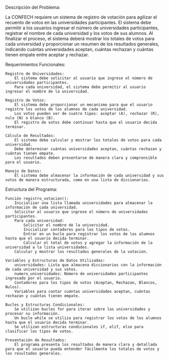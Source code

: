 Descripción del Problema:

La CONFECH requiere un sistema de registro de votación para agilizar el recuento de votos en las universidades participantes. El sistema debe permitir a los usuarios ingresar el número de universidades participantes, registrar el nombre de cada universidad y los votos de sus alumnos. Al finalizar el proceso, el sistema deberá mostrar los totales de votos para cada universidad y proporcionar un resumen de los resultados generales, indicando cuántas universidades aceptan, cuántas rechazan y cuántas tienen empate entre aceptar y rechazar.

Requerimientos Funcionales:

    Registro de Universidades:
        El sistema debe solicitar al usuario que ingrese el número de universidades participantes.
        Para cada universidad, el sistema debe permitir al usuario ingresar el nombre de la universidad.

    Registro de Votos:
        El sistema debe proporcionar un mecanismo para que el usuario registre los votos de los alumnos de cada universidad.
        Los votos pueden ser de cuatro tipos: aceptar (A), rechazar (R), nulo (N) o blanco (B).
        El registro de votos debe continuar hasta que el usuario decida terminar.

    Cálculo de Resultados:
        El sistema debe calcular y mostrar los totales de votos para cada universidad.
        Debe determinar cuántas universidades aceptan, cuántas rechazan y cuántas tienen empate.
        Los resultados deben presentarse de manera clara y comprensible para el usuario.

    Manejo de Datos:
        El sistema debe almacenar la información de cada universidad y sus votos de manera estructurada, como en una lista de diccionarios.

Estructura del Programa:

    Función registro_votacion():
        Inicializar una lista llamada universidades para almacenar la información de cada universidad.
        Solicitar al usuario que ingrese el número de universidades participantes.
        Para cada universidad:
            Solicitar el nombre de la universidad.
            Inicializar contadores para los tipos de votos.
            Entrar en un bucle para registrar los votos de los alumnos hasta que el usuario decida terminar.
            Calcular el total de votos y agregar la información de la universidad a la lista universidades.
        Calcular y mostrar los resultados generales de la votación.

    Variables y Estructuras de Datos Utilizadas:
        universidades: Lista que almacena diccionarios con la información de cada universidad y sus votos.
        numero_universidades: Número de universidades participantes ingresado por el usuario.
        Contadores para los tipos de votos (Aceptan, Rechazan, Blancos, Nulos).
        Variables para contar cuántas universidades aceptan, cuántas rechazan y cuántas tienen empate.

    Bucles y Estructuras Condicionales:
        Se utilizan bucles for para iterar sobre las universidades y procesar su información.
        Un bucle while se utiliza para registrar los votos de los alumnos hasta que el usuario decida terminar.
        Se utilizan estructuras condicionales if, elif, else para clasificar los tipos de votos.

    Presentación de Resultados:
        El programa presenta los resultados de manera clara y detallada para que el usuario pueda entender fácilmente los totales de votos y los resultados generales.